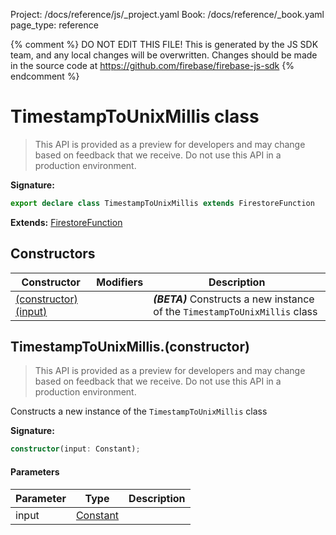 Project: /docs/reference/js/_project.yaml
Book: /docs/reference/_book.yaml
page_type: reference

{% comment %}
DO NOT EDIT THIS FILE!
This is generated by the JS SDK team, and any local changes will be
overwritten. Changes should be made in the source code at
https://github.com/firebase/firebase-js-sdk
{% endcomment %}

# TimestampToUnixMillis class
> This API is provided as a preview for developers and may change based on feedback that we receive. Do not use this API in a production environment.
> 


<b>Signature:</b>

```typescript
export declare class TimestampToUnixMillis extends FirestoreFunction 
```
<b>Extends:</b> [FirestoreFunction](./firestore_.firestorefunction.md#firestorefunction_class)

## Constructors

|  Constructor | Modifiers | Description |
|  --- | --- | --- |
|  [(constructor)(input)](./firestore_.timestamptounixmillis.md#timestamptounixmillisconstructor) |  | <b><i>(BETA)</i></b> Constructs a new instance of the <code>TimestampToUnixMillis</code> class |

## TimestampToUnixMillis.(constructor)

> This API is provided as a preview for developers and may change based on feedback that we receive. Do not use this API in a production environment.
> 

Constructs a new instance of the `TimestampToUnixMillis` class

<b>Signature:</b>

```typescript
constructor(input: Constant);
```

#### Parameters

|  Parameter | Type | Description |
|  --- | --- | --- |
|  input | [Constant](./firestore_.constant.md#constant_class) |  |

